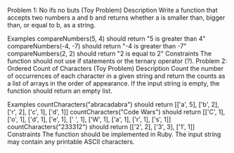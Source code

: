 Problem 1: No ifs no buts (Toy Problem)
Description
Write a function that accepts two numbers a and b and returns whether a is smaller than, bigger than, or equal to b, as a string.

Examples
compareNumbers(5, 4) should return "5 is greater than 4"
compareNumbers(-4, -7) should return "-4 is greater than -7"
compareNumbers(2, 2) should return "2 is equal to 2"
Constraints
The function should not use if statements or the ternary operator (?).
Problem 2: Ordered Count of Characters (Toy Problem)
Description
Count the number of occurrences of each character in a given string and return the counts as a list of arrays in the order of appearance. If the input string is empty, the function should return an empty list.

Examples
countCharacters("abracadabra") should return [['a', 5], ['b', 2], ['r', 2], ['c', 1], ['d', 1]]
countCharacters("Code Wars") should return [['C', 1], ['o', 1], ['d', 1], ['e', 1], [' ', 1], ['W', 1], ['a', 1], ['r', 1], ['s', 1]]
countCharacters("233312") should return [['2', 2], ['3', 3], ['1', 1]]
Constraints
The function should be implemented in Ruby.
The input string may contain any printable ASCII characters.
